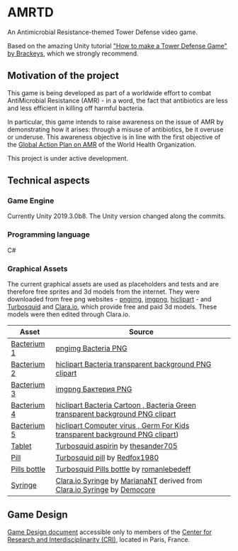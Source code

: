 # AMRTD
An Antimicrobial Resistance-themed Tower Defense video game.


Based on the amazing Unity tutorial ["How to make a Tower Defense Game" by Brackeys](https://www.youtube.com/playlist?list=PLPV2KyIb3jR4u5jX8za5iU1cqnQPmbzG0), which we strongly recommend.

## Motivation of the project
This game is being developed as part of a worldwide effort to combat AntiMicrobial Resistance (AMR) - in a word, the fact that antibiotics are less and less efficient in killing off harmful bacteria.

In particular, this game intends to raise awareness on the issue of AMR by demonstrating how it arises: through a misuse of antibiotics, be it overuse or underuse. This awareness objective is in line with the first objective of the [Global Action Plan on AMR](https://www.who.int/antimicrobial-resistance/global-action-plan/en/) of the World Health Organization.

This project is under active development.

## Technical aspects

### Game Engine
Currently Unity 2019.3.0b8. The Unity version changed along the commits.

### Programming language
C#

### Graphical Assets
The current graphical assets are used as placeholders and tests and are therefore free sprites and 3d models from the internet. They were downloaded from free png websites - [pngimg](http://pngimg.com/), [imgpng](https://imgpng.ru), [hiclipart](https://www.hiclipart.com/) - and [Turbosquid](https://www.turbosquid.com/) and [Clara.io](https://clara.io/), which provide free and paid 3d models. These models were then edited through Clara.io.

| Asset | Source |
| ------------- | ------------- |
| [Bacterium 1](Assets/Textures/bacteria/bacterium1.png) | [pngimg Bacteria PNG](http://pngimg.com/download/43382)|
| [Bacterium 2](Assets/Textures/bacteria/bacterium2.png) | [hiclipart Bacteria transparent background PNG clipart](https://www.hiclipart.com/free-transparent-background-png-clipart-zopdp)|
| [Bacterium 3](Assets/Textures/bacteria/bacterium3.png) | [imgpng Бактерия PNG](https://imgpng.ru/download/43393)|
| [Bacterium 4](Assets/Textures/bacteria/bacterium4.png) | [hiclipart Bacteria Cartoon , Bacteria Green transparent background PNG clipart](https://www.hiclipart.com/free-transparent-background-png-clipart-izkzi)|
| [Bacterium 5](Assets/Textures/bacteria/bacterium5.png) | [hiclipart Computer virus , Germ For Kids transparent background PNG clipart](https://www.hiclipart.com/free-transparent-background-png-clipart-iqvmw))|
| [Tablet](Assets/Imports/StandardTurret/Tablet1.fbx) | [Turbosquid aspirin](https://www.turbosquid.com/FullPreview/Index.cfm/ID/971136) by [thesander705](https://www.turbosquid.com/Search/Artists/thesander705) |
| [Pill](Assets/Imports/Pill/Pill.fbx) | [Turbosquid pill](https://www.turbosquid.com/FullPreview/Index.cfm/ID/586682) by [Redfox1980](https://www.turbosquid.com/Search/Artists/Redfox1980) |
| [Pills bottle](Assets/Imports/MissileLauncher/PillsBottle.fbx) | [Turbosquid Pills bottle](https://www.turbosquid.com/FullPreview/Index.cfm/ID/938419) by [romanlebedeff](https://www.turbosquid.com/Search/Artists/romanlebedeff) |
| [Syringe](Assets/Imports/Syringe/syringe.fbx) | [Clara.io Syringe](https://clara.io/view/244b0aa1-2921-4ff5-8fdf-b40072284669) by [MarianaNT](https://clara.io/user/MarianaNT) derived from [Clara.io Syringe](https://clara.io/view/5bc2ead7-b90e-4175-b9d1-788c9b3d5dc1) by [Democore](https://clara.io/user/Democore) |

## Game Design
[Game Design document](https://docs.google.com/document/d/1TgTEb7lYKtsqwoqLYiH7x7pFtKUBVrobGOHopfreoxo/edit?usp=sharing) accessible only to members of the [Center for Research and Interdisciplinarity (CRI)](https://cri-paris.org/), located in Paris, France.

